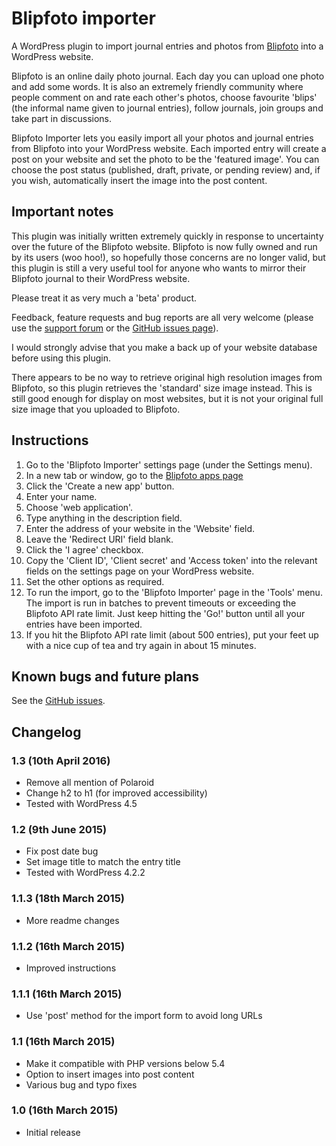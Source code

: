 # Blipfoto importer

A WordPress plugin to import journal entries and photos from [Blipfoto](https://www.blipfoto.com) into a WordPress website.

Blipfoto is an online daily photo journal. Each day you can upload one photo and add some words. It is also an extremely friendly community where people comment on and rate each other's photos, choose favourite 'blips' (the informal name given to journal entries), follow journals, join groups and take part in discussions.

Blipfoto Importer lets you easily import all your photos and journal entries from Blipfoto into your WordPress website. Each imported entry will create a post on your website and set the photo to be the 'featured image'. You can choose the post status (published, draft, private, or pending review) and, if you wish, automatically insert the image into the post content.

## Important notes

This plugin was initially written extremely quickly in response to uncertainty over the future of the Blipfoto website. Blipfoto is now fully owned and run by its users (woo hoo!), so hopefully those concerns are no longer valid, but this plugin is still a very useful tool for anyone who wants to mirror their Blipfoto journal to their WordPress website.

Please treat it as very much a 'beta' product.

Feedback, feature requests and bug reports are all very welcome (please use the [support forum](https://wordpress.org/support/plugin/blipfoto-importer) or the [GitHub issues page](https://github.com/lumpysimon/blipfoto-wordpress-importer/issues)).

I would strongly advise that you make a back up of your website database before using this plugin.

There appears to be no way to retrieve original high resolution images from Blipfoto, so this plugin retrieves the 'standard' size image instead. This is still good enough for display on most websites, but it is not your original full size image that you uploaded to Blipfoto.

## Instructions

1. Go to the 'Blipfoto Importer' settings page (under the Settings menu).
2. In a new tab or window, go to the [Blipfoto apps page](https://www.blipfoto.com/developer/apps)
3. Click the 'Create a new app' button.
4. Enter your name.
5. Choose 'web application'.
6. Type anything in the description field.
7. Enter the address of your website in the 'Website' field.
8. Leave the 'Redirect URI' field blank.
9. Click the 'I agree' checkbox.
10. Copy the 'Client ID', 'Client secret' and 'Access token' into the relevant fields on the settings page on your WordPress website.
11. Set the other options as required.
12. To run the import, go to the 'Blipfoto Importer' page in the 'Tools' menu. The import is run in batches to prevent timeouts or exceeding the Blipfoto API rate limit. Just keep hitting the 'Go!' button until all your entries have been imported.
13. If you hit the Blipfoto API rate limit (about 500 entries), put your feet up with a nice cup of tea and try again in about 15 minutes.

## Known bugs and future plans

See the [GitHub issues](https://github.com/lumpysimon/blipfoto-wordpress-importer/issues).

## Changelog

### 1.3 (10th April 2016)

* Remove all mention of Polaroid
* Change h2 to h1 (for improved accessibility)
* Tested with WordPress 4.5

### 1.2 (9th June 2015)

* Fix post date bug
* Set image title to match the entry title
* Tested with WordPress 4.2.2

### 1.1.3 (18th March 2015)

* More readme changes

### 1.1.2 (16th March 2015)

* Improved instructions

### 1.1.1 (16th March 2015)

* Use 'post' method for the import form to avoid long URLs

### 1.1 (16th March 2015)

* Make it compatible with PHP versions below 5.4
* Option to insert images into post content
* Various bug and typo fixes

### 1.0 (16th March 2015)

* Initial release
